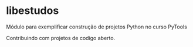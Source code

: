# libestudos
Módulo para exemplificar construção de projetos Python no curso PyTools

Contribuindo com projetos de codigo aberto.
